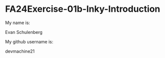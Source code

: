 # FA24Exercise-01b-Inky-Introduction

My name is:

Evan Schulenberg

My github username is:

devmachine21
